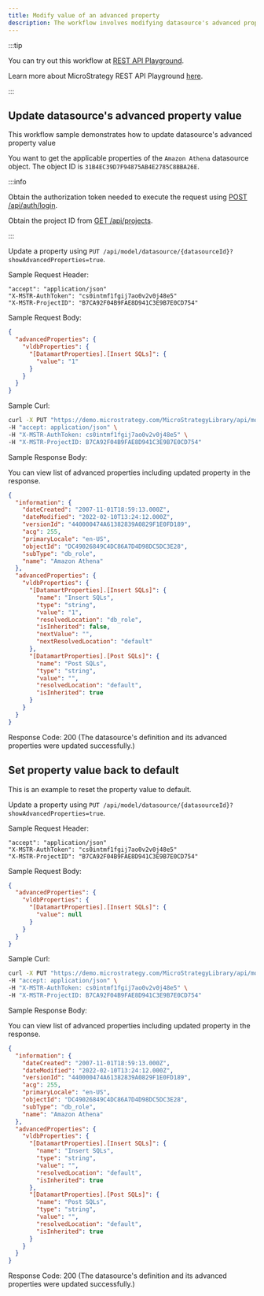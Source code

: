 ```yaml
---
title: Modify value of an advanced property
description: The workflow involves modifying datasource's advanced properties values
---
```


:::tip

You can try out this workflow at [REST API Playground](https://www.postman.com/microstrategysdk/workspace/microstrategy-rest-api/folder/16131298-ef4e5e88-1bc6-4c9a-a15a-6fef6d399bb8?ctx=documentation).

Learn more about MicroStrategy REST API Playground [here](/docs/getting-started/playground.md).

:::

## Update datasource's advanced property value

This workflow sample demonstrates how to update datasource's advanced property value

You want to get the applicable properties of the `Amazon Athena` datasource object. The object ID is `31B4EC39D7F94875AB4E2785C8BBA26E`.

:::info

Obtain the authorization token needed to execute the request using [POST /api/auth/login](https://demo.microstrategy.com/MicroStrategyLibrary/api-docs/index.html#/Authentication/postLogin).

Obtain the project ID from [GET /api/projects](https://demo.microstrategy.com/MicroStrategyLibrary/api-docs/index.html#/Projects/getProjects_1).

:::

Update a property using `PUT /api/model/datasource/{datasourceId}?showAdvancedProperties=true`.

Sample Request Header:

```http
"accept": "application/json"
"X-MSTR-AuthToken": "cs0intmf1fgij7ao0v2v0j48e5"
"X-MSTR-ProjectID": "B7CA92F04B9FAE8D941C3E9B7E0CD754"
```

Sample Request Body:

```json
{
  "advancedProperties": {
    "vldbProperties": {
      "[DatamartProperties].[Insert SQLs]": {
        "value": "1"
      }
    }
  }
}
```

Sample Curl:

```bash
curl -X PUT "https://demo.microstrategy.com/MicroStrategyLibrary/api/model/datasources/31B4EC39D7F94875AB4E2785C8BBA26E?showAdvancedProperties=true" \
-H "accept: application/json" \
-H "X-MSTR-AuthToken: cs0intmf1fgij7ao0v2v0j48e5" \
-H "X-MSTR-ProjectID: B7CA92F04B9FAE8D941C3E9B7E0CD754"
```

Sample Response Body:

You can view list of advanced properties including updated property in the response.

```json
{
  "information": {
    "dateCreated": "2007-11-01T18:59:13.000Z",
    "dateModified": "2022-02-10T13:24:12.000Z",
    "versionId": "440000474A61382839A0829F1E0FD189",
    "acg": 255,
    "primaryLocale": "en-US",
    "objectId": "DC49026849C4DC86A7D4D98DC5DC3E28",
    "subType": "db_role",
    "name": "Amazon Athena"
  },
  "advancedProperties": {
    "vldbProperties": {
      "[DatamartProperties].[Insert SQLs]": {
        "name": "Insert SQLs",
        "type": "string",
        "value": "1",
        "resolvedLocation": "db_role",
        "isInherited": false,
        "nextValue": "",
        "nextResolvedLocation": "default"
      },
      "[DatamartProperties].[Post SQLs]": {
        "name": "Post SQLs",
        "type": "string",
        "value": "",
        "resolvedLocation": "default",
        "isInherited": true
      }
    }
  }
}
```

Response Code: 200 (The datasource's definition and its advanced properties were updated successfully.)

## Set property value back to default

This is an example to reset the property value to default.

Update a property using `PUT /api/model/datasource/{datasourceId}?showAdvancedProperties=true`.

Sample Request Header:

```http
"accept": "application/json"
"X-MSTR-AuthToken": "cs0intmf1fgij7ao0v2v0j48e5"
"X-MSTR-ProjectID": "B7CA92F04B9FAE8D941C3E9B7E0CD754"
```

Sample Request Body:

```json
{
  "advancedProperties": {
    "vldbProperties": {
      "[DatamartProperties].[Insert SQLs]": {
        "value": null
      }
    }
  }
}
```

Sample Curl:

```bash
curl -X PUT "https://demo.microstrategy.com/MicroStrategyLibrary/api/model/datasources/DC49026849C4DC86A7D4D98DC5DC3E28?showAdvancedProperties=true" \
-H "accept: application/json" \
-H "X-MSTR-AuthToken: cs0intmf1fgij7ao0v2v0j48e5" \
-H "X-MSTR-ProjectID: B7CA92F04B9FAE8D941C3E9B7E0CD754"
```

Sample Response Body:

You can view list of advanced properties including updated property in the response.

```json
{
  "information": {
    "dateCreated": "2007-11-01T18:59:13.000Z",
    "dateModified": "2022-02-10T13:24:12.000Z",
    "versionId": "440000474A61382839A0829F1E0FD189",
    "acg": 255,
    "primaryLocale": "en-US",
    "objectId": "DC49026849C4DC86A7D4D98DC5DC3E28",
    "subType": "db_role",
    "name": "Amazon Athena"
  },
  "advancedProperties": {
    "vldbProperties": {
      "[DatamartProperties].[Insert SQLs]": {
        "name": "Insert SQLs",
        "type": "string",
        "value": "",
        "resolvedLocation": "default",
        "isInherited": true
      },
      "[DatamartProperties].[Post SQLs]": {
        "name": "Post SQLs",
        "type": "string",
        "value": "",
        "resolvedLocation": "default",
        "isInherited": true
      }
    }
  }
}
```

Response Code: 200 (The datasource's definition and its advanced properties were updated successfully.)
